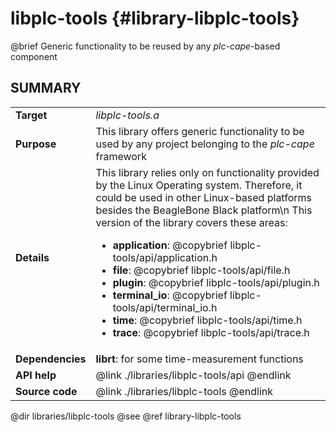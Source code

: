 libplc-tools {#library-libplc-tools}
============

@brief Generic functionality to be reused by any _plc-cape_-based component

## SUMMARY

<table>
<tr>
	<td><b>Target</b><td><i>libplc-tools.a</i>
<tr>
	<td><b>Purpose</b><td>
	This library offers generic functionality to be used by any project belonging to the
	<i>plc-cape</i> framework
<tr>
	<td><b>Details</b><td>
	This library relies only on functionality provided by the Linux Operating system. Therefore,
	it could be used in other Linux-based platforms besides the BeagleBone Black platform\n
	This version of the library covers these areas:
	<ul>
		<li><b>application</b>: @copybrief libplc-tools/api/application.h
		<li><b>file</b>: @copybrief libplc-tools/api/file.h
		<li><b>plugin</b>: @copybrief libplc-tools/api/plugin.h
		<li><b>terminal_io</b>: @copybrief libplc-tools/api/terminal_io.h
		<li><b>time</b>: @copybrief libplc-tools/api/time.h
		<li><b>trace</b>: @copybrief libplc-tools/api/trace.h
	</ul>
<tr>
	<td><b>Dependencies</b><td>
	<b>librt</b>: for some time-measurement functions
<tr>
	<td><b>API help</b>
	<td>@link ./libraries/libplc-tools/api @endlink
<tr>
	<td><b>Source code</b>
	<td>@link ./libraries/libplc-tools @endlink
</table>

@dir libraries/libplc-tools
@see @ref library-libplc-tools
